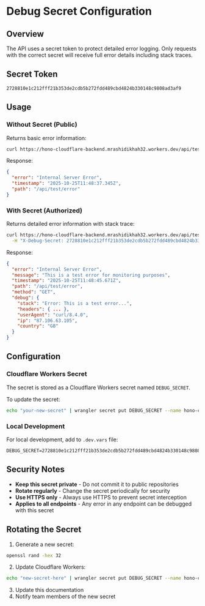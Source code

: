 # Debug Secret Configuration

## Overview
The API uses a secret token to protect detailed error logging. Only requests with the correct secret will receive full error details including stack traces.

## Secret Token
```
2728810e1c212fff21b353de2cdb5b272fdd489cbd4824b330148c9808ad3af9
```

## Usage

### Without Secret (Public)
Returns basic error information:
```bash
curl https://hono-cloudflare-backend.mrashidikhah32.workers.dev/api/test/error
```

Response:
```json
{
  "error": "Internal Server Error",
  "timestamp": "2025-10-25T11:48:37.345Z",
  "path": "/api/test/error"
}
```

### With Secret (Authorized)
Returns detailed error information with stack trace:
```bash
curl https://hono-cloudflare-backend.mrashidikhah32.workers.dev/api/test/error \
  -H "X-Debug-Secret: 2728810e1c212fff21b353de2cdb5b272fdd489cbd4824b330148c9808ad3af9"
```

Response:
```json
{
  "error": "Internal Server Error",
  "message": "This is a test error for monitoring purposes",
  "timestamp": "2025-10-25T11:48:45.671Z",
  "path": "/api/test/error",
  "method": "GET",
  "debug": {
    "stack": "Error: This is a test error...",
    "headers": { ... },
    "userAgent": "curl/8.4.0",
    "ip": "87.106.63.105",
    "country": "GB"
  }
}
```

## Configuration

### Cloudflare Workers Secret
The secret is stored as a Cloudflare Workers secret named `DEBUG_SECRET`.

To update the secret:
```bash
echo "your-new-secret" | wrangler secret put DEBUG_SECRET --name hono-cloudflare-backend
```

### Local Development
For local development, add to `.dev.vars` file:
```
DEBUG_SECRET=2728810e1c212fff21b353de2cdb5b272fdd489cbd4824b330148c9808ad3af9
```

## Security Notes
- **Keep this secret private** - Do not commit it to public repositories
- **Rotate regularly** - Change the secret periodically for security
- **Use HTTPS only** - Always use HTTPS to prevent secret interception
- **Applies to all endpoints** - Any error in any endpoint can be debugged with this secret

## Rotating the Secret

1. Generate a new secret:
```bash
openssl rand -hex 32
```

2. Update Cloudflare Workers:
```bash
echo "new-secret-here" | wrangler secret put DEBUG_SECRET --name hono-cloudflare-backend
```

3. Update this documentation
4. Notify team members of the new secret
